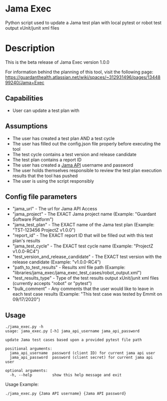 # Jama Exec
Python script used to update a Jama test plan with local pytest or robot test output xUnit/junit xml files

# Description
This is the beta release of Jama Exec version 1.0.0 

For information behind the planning of this tool, visit the following page:
https://guardanthealth.atlassian.net/wiki/spaces/~312931496/pages/1344899240/Jama+Exec

## Capabilities
- User can update a test plan with 

## Assumptions
- The user has created a test plan AND a test cycle
- The user has filled out the config.json file properly before executing the tool
- The test cycle contains a test version and release candidate 
- The test plan contains a report ID
- The user has created a [Jama API](https://guardanthealth.atlassian.net/wiki/spaces/BSQT/pages/1090033920/How+to+create+a+Jama+API+username+and+password) username and password
- The user holds themselves responsible to review the test plan execution results that the tool has pushed
- The user is using the script responsibly 

## Config file parameters
- "jama_url" - The url for Jama API Access
- "jama_project" - The EXACT Jama project name (Example: "Guardant Software Platform")
- "jama_test_plan" - The EXACT name of the Jama test plan (Example: "TST-123456 ProjectZ v1.0.0")
- "report_id" - The EXACT report ID that will be filled out with this test plan's results 
- "jama_test_cycle" - The EXACT test cycle name (Example: "ProjectZ v1.0.0-RC4")
- "test_version_and_release_candidate" - The EXACT test version with the release candidate (Example: "v1.0.0-RC4")
- "path_to_test_results" - Results xml file path (Example: "libraries/jama_exec/jama_exec_test_cases/robot_output.xml")
- "test_results_type" - Type of the test results output xUnit/junit xml files (currently accepts "robot" or "pytest")
- "bulk_comment" - Any comments that the user would like to leave in each test case results 
(Example: "This test case was tested by Emmit on 09/17/2020")

## Usage
```
./jama_exec.py -h
usage: jama_exec.py [-h] jama_api_username jama_api_password

update Jama test cases based upon a provided pytest file path

positional arguments:
  jama_api_username  password (client ID) for current jama api user
  jama_api_password  password (client secret) for current jama api user

optional arguments:
  -h, --help         show this help message and exit
```

Usage Example:
```
./jama_exec.py {Jama API username} {Jama API password}
```
